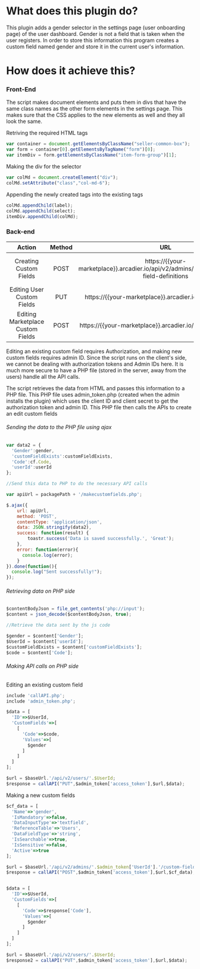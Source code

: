 # What does this plugin do?
This plugin adds a gender selector in the settings page (user onboarding page) of the user dashboard. Gender is not a field that is taken when the user registers. In order to store this information this program creates a custom field named gender and store it in the current user's information.

# How does it achieve this?

### Front-End

The script makes document elements and puts them in divs that have the same class names as the other form elements in the settings page. This makes sure that the CSS applies to the new elements as well and they all look the same.

Retriving the required HTML tags
```javascript
var container = document.getElementsByClassName("seller-common-box");
var form = container[0].getElementsByTagName("form")[0];
var itemDiv = form.getElementsByClassName("item-form-group")[1];
```
Making the div for the selector
```javascript
var colMd = document.createElement("div");
colMd.setAttribute("class","col-md-6");
```
Appending the newly created tags into the existing tags
```javascript
colMd.appendChild(label);
colMd.appendChild(select);
itemDiv.appendChild(colMd);
```



### Back-end

|Action|Method|URL|Requirements|
|:---:|:---:|:---:|:---:|
|Creating Custom Fields|POST|https://{{your-marketplace}}.arcadier.io/api/v2/admins/{{adminID}}/custom-field-definitions|Marketplace URL, Authorization, Admin ID|
|Editing User Custom Fields|PUT|https://{{your-marketplace}}.arcadier.io/api/v2/{{userID}}|Marketplace URL, User ID, Authorization|
|Editing Marketplace Custom Fields|POST|https://{{your-marketplace}}.arcadier.io/api/v2/marketplaces|Marketplace URL, Authorization|

Editing an existing custom field requires Authorization, and making new custom fields requires admin ID. Since the script runs on the client's side, we cannot be dealing with authorization tokens and Admin IDs here. It is much more secure to have a PHP file (stored in the server, away from the users) handle all the API calls.

The script retrieves the data from HTML and passes this information to a PHP file. This PHP file uses admin_token.php (created when the admin installs the plugin) which uses the client ID and client secret to get the authorization token and admin ID. This PHP file then calls the APIs to create an edit custom fields

###### Sending the data to the PHP file using ajax
```javascript
var data2 = {
  'Gender':gender,
  'customFieldExists':customFieldExists,
  'Code':cf.Code,
  'userId':userId
};

//Send this data to PHP to do the necessary API calls

var apiUrl = packagePath + '/makecustomfields.php';

$.ajax({
    url: apiUrl,
    method: 'POST',
    contentType: 'application/json',
    data: JSON.stringify(data2),
    success: function(result) {
        toastr.success('Data is saved successfully.', 'Great');
    },
    error: function(error){
      console.log(error);
    }
}).done(function(){
  console.log("Sent successfully!");
});
```

###### Retrieving data on PHP side
```javascript
$contentBodyJson = file_get_contents('php://input');
$content = json_decode($contentBodyJson, true);

//Retrieve the data sent by the js code

$gender = $content['Gender'];
$UserId = $content['userId'];
$customFieldExists = $content['customFieldExists'];
$code = $content['Code'];
```

###### Making API calls on PHP side

Editing an existing custom field
```javascript
include 'callAPI.php';
include 'admin_token.php';

$data = [
  'ID'=>$UserId,
  'CustomFields'=>[
    [
      'Code'=>$code,
      'Values'=>[
        $gender
      ]
    ]
  ]
];

$url = $baseUrl.'/api/v2/users/'.$UserId;
$response = callAPI("PUT",$admin_token['access_token'],$url,$data);
```
Making a new custom fields
```javascript
$cf_data = [
  'Name'=>'gender',
  'IsMandatory'=>false,
  'DataInputType'=>'textfield',
  'ReferenceTable'=>'Users',
  'DataFieldType'=>'string',
  'IsSearchable'=>true,
  'IsSensitive'=>false,
  'Active'=>true
];

$url = $baseUrl.'/api/v2/admins/'.$admin_token['UserId'].'/custom-field-definitions';
$response = callAPI("POST",$admin_token['access_token'],$url,$cf_data);


$data = [
  'ID'=>$UserId,
  'CustomFields'=>[
    [
      'Code'=>$response['Code'],
      'Values'=>[
        $gender
      ]
    ]
  ]
];

$url = $baseUrl.'/api/v2/users/'.$UserId;
$response2 = callAPI("PUT",$admin_token['access_token'],$url,$data);
```

